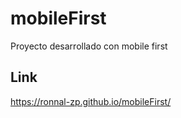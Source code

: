 # mobileFirst
Proyecto desarrollado con mobile first

## Link
https://ronnal-zp.github.io/mobileFirst/
